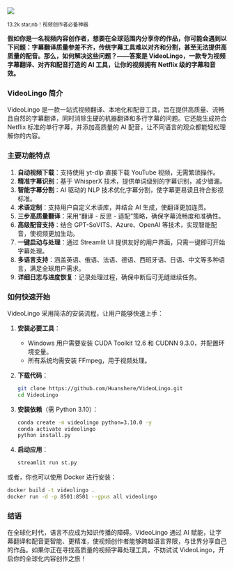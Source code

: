<img src="/assets/image/250610-VideoLingo.png"/> 

<small>13.2k star,nb！视频创作者必备神器</small>

**假如你是一名视频内容创作者，想要在全球范围内分享你的作品，你可能会遇到以下问题：字幕翻译质量参差不齐，传统字幕工具难以对齐和分割，甚至无法提供高质量的配音。那么，如何解决这些问题？——答案是 VideoLingo，一款专为视频字幕翻译、对齐和配音打造的 AI 工具，让你的视频拥有 Netflix 级的字幕和音效。**

### **VideoLingo 简介**
VideoLingo 是一款一站式视频翻译、本地化和配音工具，旨在提供高质量、流畅且自然的字幕翻译，同时消除生硬的机器翻译和多行字幕的问题。它还能生成符合 Netflix 标准的单行字幕，并添加高质量的 AI 配音，让不同语言的观众都能轻松理解你的内容。

### **主要功能特点**
1. **自动视频下载**：支持使用 yt-dlp 直接下载 YouTube 视频，无需繁琐操作。
2. **精准字幕识别**：基于 WhisperX 技术，提供单词级别的字幕识别，减少错漏。
3. **智能字幕分割**：AI 驱动的 NLP 技术优化字幕分割，使字幕更易读且符合影视标准。
4. **术语定制**：支持用户自定义术语库，并结合 AI 生成，使翻译更加连贯。
5. **三步高质量翻译**：采用“翻译 - 反思 - 适配”策略，确保字幕流畅度和准确性。
6. **高级配音支持**：结合 GPT-SoVITS、Azure、OpenAI 等技术，实现智能配音，使视频更加生动。
7. **一键启动与处理**：通过 Streamlit UI 提供友好的用户界面，只需一键即可开始字幕处理。
8. **多语言支持**：涵盖英语、俄语、法语、德语、西班牙语、日语、中文等多种语言，满足全球用户需求。
9. **详细日志与进度恢复**：记录处理过程，确保中断后可无缝继续任务。

### **如何快速开始**
VideoLingo 采用简洁的安装流程，让用户能够快速上手：
1. **安装必要工具**：
   - Windows 用户需要安装 CUDA Toolkit 12.6 和 CUDNN 9.3.0，并配置环境变量。
   - 所有系统均需安装 FFmpeg，用于视频处理。

2. **下载代码**：
   ```sh
   git clone https://github.com/Huanshere/VideoLingo.git
   cd VideoLingo
   ```

3. **安装依赖**（需 Python 3.10）：
   ```sh
   conda create -n videolingo python=3.10.0 -y
   conda activate videolingo
   python install.py
   ```

4. **启动应用**：
   ```sh
   streamlit run st.py
   ```

或者，你也可以使用 Docker 进行安装：
```sh
docker build -t videolingo .
docker run -d -p 8501:8501 --gpus all videolingo
```

### **结语**
在全球化时代，语言不应成为知识传播的障碍。VideoLingo 通过 AI 赋能，让字幕翻译和配音更智能、更精准，使视频创作者能够跨越语言界限，与世界分享自己的作品。如果你正在寻找高质量的视频字幕处理工具，不妨试试 VideoLingo，开启你的全球化内容创作之旅！
